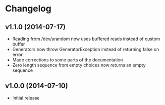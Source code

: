 # Changelog #

## v1.1.0 (2014-07-17) ##

  * Reading from /dev/urandom now uses buffered reads instead of custom buffer
  * Generators now throw GeneratorException instead of returning false on error
  * Made corrections to some parts of the documentation
  * Zero length sequence from empty choices now returns an empty sequence

## v1.0.0 (2014-07-10) ##

  * Initial release
